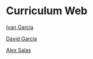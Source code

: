 # Curriculum Web


[Ivan Garcia](https://davidgm09.github.io/)

[David Garcia](https://davidgm09.github.io/)

[Alex Salas](http://alexsalas55.github.io/)
